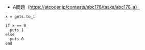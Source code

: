 - A問題（https://atcoder.jp/contests/abc178/tasks/abc178_a）

```
x = gets.to_i

if x == 0
  puts 1
else
  puts 0
end
```
